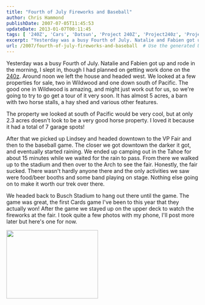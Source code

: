 ```yaml
---
title: "Fourth of July Fireworks and Baseball"
author: Chris Hammond
publishDate: 2007-07-05T11:45:53
updateDate: 2013-01-07T00:11:45
tags: [ '240Z', 'Cars', 'Datsun', 'Project 240Z', 'Project240z', 'Project240Zcom' ]
excerpt: "Yesterday was a busy Fourth of July. Natalie and Fabien got up and rode in the morning, I slept in, though I had planned on getting work done on the 240z. Around noon we left the house and headed west. We looked at a few properties for sale, two in Wildwood and one down south of Pacific. The good one in Wildwood is amazing, and might just work out for us, so we're going to try to go get a tour of it very soon. It has almost 5 acres, a barn with two horse stalls, a hay shed and various other features. The property we looked at south of Pacific would be very cool, but at only 2.3 acres doesn't look to be a very good horse property. I loved it because it had a total of 7 garage spots! After that we picked up Lindsey and headed downtown to the VP Fair and then to the baseball game. The closer we got downtown the darker it got, and eventually started raining. We ended up camping out in the Tahoe for about 15 minutes while we waited for the rain to pass. From there we walked up to the stadium and then over to the Arch to see the fair. Honestly, the fair sucked. There wasn't hardly anyone there and the only activities we saw were food/beer booths and some band playing on stage. Nothing else going on to make it worth our trek over there. We headed back to Busch Stadium to hang out there until the game. The game was great, the first Cards game I've been to this year that they actually won! After the game we stayed up on the upper deck to watch the fireworks at the fair. I took quite a few photos with my phone, I'll post more later but here's one for..."
url: /2007/fourth-of-july-fireworks-and-baseball  # Use the generated URL with year
---
```

<p>Yesterday was a busy Fourth of July. Natalie and Fabien got up and rode in the morning, I slept in, though I had planned on getting work done on the <a href="https://www.project240z.com">240z</a>. Around noon we left the house and headed west. We looked at a few properties for sale, two in Wildwood and one down south of Pacific. The good one in Wildwood is amazing, and might just work out for us, so we're going to try to go get a tour of it very soon. It has almost 5 acres, a barn with two horse stalls, a hay shed and various other features.</p> <p>The property we looked at south of Pacific would be very cool, but at only 2.3 acres doesn't look to be a very good horse property. I loved it because it had a total of 7 garage spots!</p> <p>After that we picked up Lindsey and headed downtown to the VP Fair and then to the baseball game. The closer we got downtown the darker it got, and eventually started raining. We ended up camping out in the Tahoe for about 15 minutes while we waited for the rain to pass. From there we walked up to the stadium and then over to the Arch to see the fair. Honestly, the fair sucked. There wasn't hardly anyone there and the only activities we saw were food/beer booths and some band playing on stage. Nothing else going on to make it worth our trek over there.</p> <p>We headed back to Busch Stadium to hang out there until the game. The game was great, the first Cards game I've been to this year that they actually won! After the game we stayed up on the upper deck to watch the fireworks at the fair. I took quite a few photos with my phone, I'll post more later but here's one for now.</p> <p><a href="https://www.flickr.com/photos/chammond/721048333/"><img height="180" alt="" src="https://www.horsesandcars.comhttps://farm2.static.flickr.com/1202/721048333_2ec375dcc7_m.jpg" width="240" /></a> </p>
